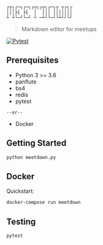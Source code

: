 ```
┌┬┐┌─┐┌─┐┌┬┐┌┬┐┌─┐┬ ┬┌┐┌
│││├┤ ├┤  │  │││ │││││││
┴ ┴└─┘└─┘ ┴ ─┴┘└─┘└┴┘┘└┘
```
> Markdown editor for meetups

[![Pytest](https://github.com/frontdesk/meetdown/actions/workflows/pytest.yml/badge.svg)](https://github.com/frontdesk/meetdown/actions/workflows/pytest.yml)

## Prerequisites

* Python 3 >= 3.6
* panflute
* bs4
* redis
* pytest 

`--or--` 

* Docker

## Getting Started

```bash
python meetdown.py
```

## Docker

Quickstart:
```bash
docker-compose run meetdown

```

## Testing

```bash
pytest
```
